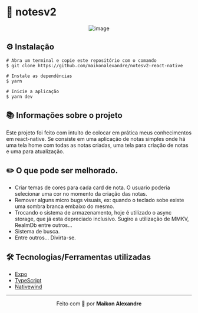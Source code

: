 # :page_facing_up: notesv2 
<div align="center">
  
![image](https://user-images.githubusercontent.com/86725282/215838044-57e09d65-4a10-4edd-b442-d65a52b2026e.png)
  
</div>

## ⚙️ Instalação
```
# Abra um terminal e copie este repositório com o comando
$ git clone https://github.com/maikonalexandre/notesv2-react-native
```
```
# Instale as dependências
$ yarn

# Inicie a aplicação
$ yarn dev
```

## 📚 Informações sobre o projeto
Este projeto foi feito com intuito de colocar em prática meus conhecimentos em react-native. Se consiste em uma aplicação de notas simples onde há uma tela home com todas as notas criadas, uma tela para criação de notas e uma para atualização.



## :pencil2: O que pode ser melhorado.
- Criar temas de cores para cada card de nota. O usuario poderia selecionar uma cor no momento da criação das notas.
- Remover alguns micro bugs visuais, ex: quando o teclado sobe existe uma sombra branca embaixo do mesmo.
- Trocando o sistema de armazenamento, hoje é utilizado o async storage, que já esta depreciado inclusivo. Sugiro a utilização de MMKV, RealmDb entre outros...
- Sistema de busca.
- Entre outros... Divirta-se.

## 🛠️ Tecnologias/Ferramentas utilizadas

* [Expo](https://docs.expo.dev/)
* [TypeScript](https://www.typescriptlang.org/)
* [Nativewind](https://www.nativewind.dev/)

<hr>
<p align="center">Feito com 💙 por <strong>Maikon Alexandre</strong></p>
